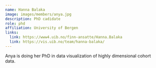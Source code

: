 ```yaml
---
name: Hanna Balaka
image: images/members/anya.jpg
description: PhD cadidate
role: phd
affiliation: University of Bergen
links:
  link: https://www4.uib.no/finn-ansatte/Hanna.Balaka
  link: https://vis.uib.no/team/hanna-balaka/
---
```


Anya is doing her PhD in data visualization of highly dimensional cohort data.
